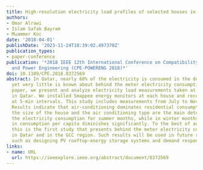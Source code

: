 ```yaml
---
title: High-resolution electricity load profiles of selected houses in Qatar
authors:
- Omar Alrawi
- Islam Safak Bayram
- Muammer Koc
date: '2018-04-01'
publishDate: '2023-11-24T10:39:02.497370Z'
publication_types:
- paper-conference
publication: '*2018 IEEE 12th International Conference on Compatibility, Power Electronics
  and Power Engineering (CPE-POWERENG 2018)*'
doi: 10.1109/CPE.2018.8372569
abstract: In Qatar, nearly 60% of the electricity is consumed in the domestic sector,
  yet very little is known about behind the meter electricity consumption. In this
  paper, we present and analyze electricity load measurements taken at ten houses
  in Qatar. We installed Smappee energy monitors at each house and recorded the measurements
  at 5-min intervals. This study includes measurements from July to November 2017.
  Results indicate that air-conditioning dominates residential consumption. Furthermore,
  the size of the house and the air conditioning type are the main determinants of
  the electricity consumption for summer months, while in winter months the difference
  in consumption per capita diminishes significantly. To the best of author's knowledge,
  this is the first study that presents behind the meter electricity consumption data
  in Qatar and in the GCC region. Such results will be used in future research activities
  such as designing PV rooftop-energy storage systems and demand response programs.
links:
- name: URL
  url: https://ieeexplore.ieee.org/abstract/document/8372569
---
```


